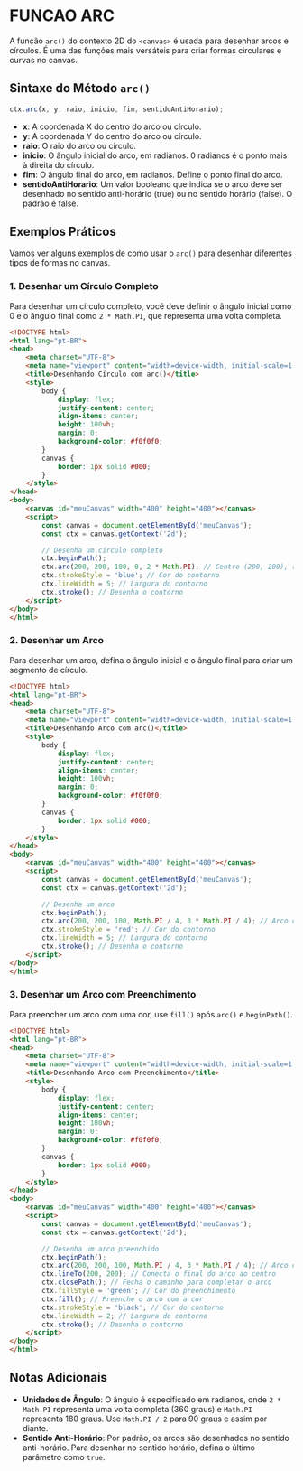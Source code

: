 # FUNCAO ARC
A função `arc()` do contexto 2D do `<canvas>` é usada para desenhar arcos e círculos. É uma das funções mais versáteis para criar formas circulares e curvas no canvas.

## Sintaxe do Método `arc()`
```javascript
ctx.arc(x, y, raio, inicio, fim, sentidoAntiHorario);
```

- **x**: A coordenada X do centro do arco ou círculo.
- **y**: A coordenada Y do centro do arco ou círculo.
- **raio**: O raio do arco ou círculo.
- **inicio**: O ângulo inicial do arco, em radianos. 0 radianos é o ponto mais à direita do círculo.
- **fim**: O ângulo final do arco, em radianos. Define o ponto final do arco.
- **sentidoAntiHorario**: Um valor booleano que indica se o arco deve ser desenhado no sentido anti-horário (true) ou no sentido horário (false). O padrão é false.

## Exemplos Práticos
Vamos ver alguns exemplos de como usar o `arc()` para desenhar diferentes tipos de formas no canvas.

### 1. **Desenhar um Círculo Completo**
Para desenhar um círculo completo, você deve definir o ângulo inicial como 0 e o ângulo final como `2 * Math.PI`, que representa uma volta completa.

```html
<!DOCTYPE html>
<html lang="pt-BR">
<head>
    <meta charset="UTF-8">
    <meta name="viewport" content="width=device-width, initial-scale=1.0">
    <title>Desenhando Círculo com arc()</title>
    <style>
        body {
            display: flex;
            justify-content: center;
            align-items: center;
            height: 100vh;
            margin: 0;
            background-color: #f0f0f0;
        }
        canvas {
            border: 1px solid #000;
        }
    </style>
</head>
<body>
    <canvas id="meuCanvas" width="400" height="400"></canvas>
    <script>
        const canvas = document.getElementById('meuCanvas');
        const ctx = canvas.getContext('2d');

        // Desenha um círculo completo
        ctx.beginPath();
        ctx.arc(200, 200, 100, 0, 2 * Math.PI); // Centro (200, 200), raio 100
        ctx.strokeStyle = 'blue'; // Cor do contorno
        ctx.lineWidth = 5; // Largura do contorno
        ctx.stroke(); // Desenha o contorno
    </script>
</body>
</html>
```

### 2. **Desenhar um Arco**
Para desenhar um arco, defina o ângulo inicial e o ângulo final para criar um segmento de círculo.

```html
<!DOCTYPE html>
<html lang="pt-BR">
<head>
    <meta charset="UTF-8">
    <meta name="viewport" content="width=device-width, initial-scale=1.0">
    <title>Desenhando Arco com arc()</title>
    <style>
        body {
            display: flex;
            justify-content: center;
            align-items: center;
            height: 100vh;
            margin: 0;
            background-color: #f0f0f0;
        }
        canvas {
            border: 1px solid #000;
        }
    </style>
</head>
<body>
    <canvas id="meuCanvas" width="400" height="400"></canvas>
    <script>
        const canvas = document.getElementById('meuCanvas');
        const ctx = canvas.getContext('2d');

        // Desenha um arco
        ctx.beginPath();
        ctx.arc(200, 200, 100, Math.PI / 4, 3 * Math.PI / 4); // Arco de 45° a 135°
        ctx.strokeStyle = 'red'; // Cor do contorno
        ctx.lineWidth = 5; // Largura do contorno
        ctx.stroke(); // Desenha o contorno
    </script>
</body>
</html>
```

### 3. **Desenhar um Arco com Preenchimento**
Para preencher um arco com uma cor, use `fill()` após `arc()` e `beginPath()`.

```html
<!DOCTYPE html>
<html lang="pt-BR">
<head>
    <meta charset="UTF-8">
    <meta name="viewport" content="width=device-width, initial-scale=1.0">
    <title>Desenhando Arco com Preenchimento</title>
    <style>
        body {
            display: flex;
            justify-content: center;
            align-items: center;
            height: 100vh;
            margin: 0;
            background-color: #f0f0f0;
        }
        canvas {
            border: 1px solid #000;
        }
    </style>
</head>
<body>
    <canvas id="meuCanvas" width="400" height="400"></canvas>
    <script>
        const canvas = document.getElementById('meuCanvas');
        const ctx = canvas.getContext('2d');

        // Desenha um arco preenchido
        ctx.beginPath();
        ctx.arc(200, 200, 100, Math.PI / 4, 3 * Math.PI / 4); // Arco de 45° a 135°
        ctx.lineTo(200, 200); // Conecta o final do arco ao centro
        ctx.closePath(); // Fecha o caminho para completar o arco
        ctx.fillStyle = 'green'; // Cor do preenchimento
        ctx.fill(); // Preenche o arco com a cor
        ctx.strokeStyle = 'black'; // Cor do contorno
        ctx.lineWidth = 2; // Largura do contorno
        ctx.stroke(); // Desenha o contorno
    </script>
</body>
</html>
```

## Notas Adicionais
- **Unidades de Ângulo**: O ângulo é especificado em radianos, onde `2 * Math.PI` representa uma volta completa (360 graus) e `Math.PI` representa 180 graus. Use `Math.PI / 2` para 90 graus e assim por diante.
- **Sentido Anti-Horário**: Por padrão, os arcos são desenhados no sentido anti-horário. Para desenhar no sentido horário, defina o último parâmetro como `true`.


